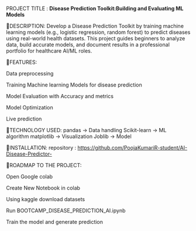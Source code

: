 PROJECT TITLE : **Disease Prediction Toolkit:Building and Evaluating ML Models**

📝DESCRIPTION:
Develop a Disease Prediction Toolkit by training machine learning models (e.g., logistic
regression, random forest) to predict diseases using real-world health datasets. This
project guides beginners to analyze data, build accurate models, and document results
in a professional portfolio for healthcare AI/ML roles.


🔶FEATURES:

Data preprocessing

Training Machine learning Models for disease prediction

Model Evaluation with Accuracy and metrics

Model Optimization

Live prediction


📍TECHNOLOGY USED:
     pandas -> Data handling Scikit-learn -> ML algorithm matplotlib -> Visualization Joblib -> Model


🔎INSTALLATION:
repository : https://github.com/PoojaKumariR-student/AI-Disease-Predictor-


📌ROADMAP TO THE PROJECT:

Open Google colab

Create New Notebook in colab

Using kaggle download datasets

Run BOOTCAMP_DISEASE_PREDICTION_AI.ipynb

Train the model and generate prediction
